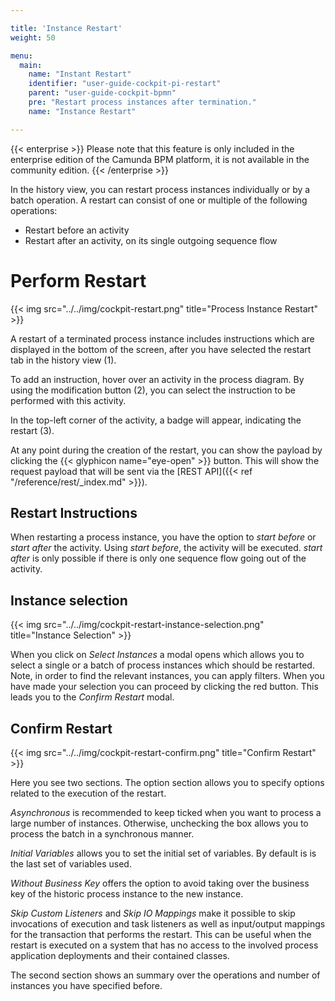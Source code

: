 ```yaml
---

title: 'Instance Restart'
weight: 50

menu:
  main:
    name: "Instant Restart"
    identifier: "user-guide-cockpit-pi-restart"
    parent: "user-guide-cockpit-bpmn"
    pre: "Restart process instances after termination."
    name: "Instance Restart"

---
```

{{< enterprise >}}
Please note that this feature is only included in the enterprise edition of the Camunda BPM platform, it is not available in the community edition.
{{< /enterprise >}}


In the history view, you can restart process instances individually or by a batch operation. A restart can consist of one or multiple of the following operations:

* Restart before an activity
* Restart after an activity, on its single outgoing sequence flow


# Perform Restart 


{{< img src="../../img/cockpit-restart.png" title="Process Instance Restart" >}}

A restart of a terminated process instance includes instructions which are displayed in the bottom of the screen, after you have selected the restart tab in the history view (1).  

To add an instruction, hover over an activity in the process diagram. By using the modification button (2), you can select the instruction to be performed with this activity.

In the top-left corner of the activity, a badge will appear, indicating the restart (3).

At any point during the creation of the restart, you can show the payload by clicking the {{< glyphicon name="eye-open" >}} button. This will show the request payload that will be sent via the [REST API]({{< ref "/reference/rest/_index.md" >}}).


## Restart Instructions 

When restarting a process instance, you have the option to *start before* or *start after* the activity. Using *start before*, the activity will be executed. *start after* is only possible if there is only one sequence flow going out of the activity.

## Instance selection  

{{< img src="../../img/cockpit-restart-instance-selection.png" title="Instance Selection" >}}

When you click on *Select Instances* a modal opens which allows you to select a single or a batch of process instances which should be restarted. Note, in order to find the relevant instances, you can apply filters. When you have made your selection you can proceed by clicking the red button. This leads you to the *Confirm Restart* modal.  


## Confirm Restart 

{{< img src="../../img/cockpit-restart-confirm.png" title="Confirm Restart" >}}

Here you see two sections. The option section allows you to specify options related to the execution of the restart.

*Asynchronous* is recommended to keep ticked when you want to process a large number of instances. Otherwise, unchecking the box allows you to process the batch in a synchronous manner.

*Initial Variables* allows you to set the initial set of variables. By default is is the last set of variables used.  

*Without Business Key* offers the option to avoid taking over the business key of the historic process instance to the new instance. 

*Skip Custom Listeners* and *Skip IO Mappings* make it possible to skip invocations of execution and task listeners as well as input/output mappings for the transaction that performs the restart. This can be useful when the restart is executed on a system that has no access to the involved process application deployments and their contained classes.
 
The second section shows an summary over the operations and number of instances you have specified before.
 


